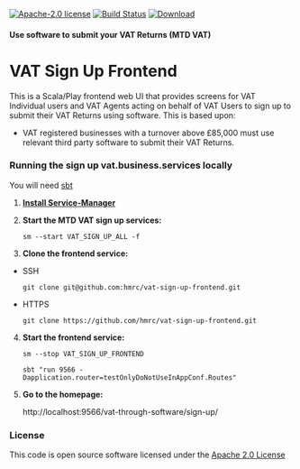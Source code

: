 [![Apache-2.0 license](http://img.shields.io/badge/license-Apache-brightgreen.svg)](http://www.apache.org/licenses/LICENSE-2.0.html)
[![Build Status](https://travis-ci.org/hmrc/vat-sign-up-frontend.svg)](https://travis-ci.org/hmrc/vat-sign-up-frontend) [ ![Download](https://api.bintray.com/packages/hmrc/releases/vat-sign-up-frontend/images/download.svg) ](https://bintray.com/hmrc/releases/vat-sign-up-frontend/_latestVersion)

#### Use software to submit your VAT Returns (MTD VAT)
# VAT Sign Up Frontend

This is a Scala/Play frontend web UI that provides screens for VAT Individual users and VAT Agents acting on behalf of VAT Users to sign up to submit their VAT Returns using software. This is based upon:

  - VAT registered businesses with a turnover above £85,000 must use relevant third party software to submit their VAT Returns.

### Running the sign up vat.business.services locally

You will need [sbt](http://www.scala-sbt.org/)

1) **[Install Service-Manager](https://github.com/hmrc/service-manager/wiki/Install#install-service-manager)**


2) **Start the MTD VAT sign up services:**

   `sm --start VAT_SIGN_UP_ALL -f`
 

3) **Clone the frontend service:**

  - SSH

    `git clone git@github.com:hmrc/vat-sign-up-frontend.git`

  - HTTPS

    `git clone https://github.com/hmrc/vat-sign-up-frontend.git`


4) **Start the frontend service:**
   
   `sm --stop VAT_SIGN_UP_FRONTEND`

   `sbt "run 9566 -Dapplication.router=testOnlyDoNotUseInAppConf.Routes"`


5) **Go to the homepage:**

   http://localhost:9566/vat-through-software/sign-up/

### License

This code is open source software licensed under the [Apache 2.0 License]("http://www.apache.org/licenses/LICENSE-2.0.html")

